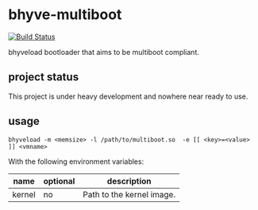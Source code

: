 # bhyve-multiboot

[![Build Status](https://travis-ci.org/fubarnetes/bhyve-multiboot.svg?branch=master)](https://travis-ci.org/fubarnetes/bhyve-multiboot)

bhyveload bootloader that aims to be multiboot compliant.

## project status
This project is under heavy development and nowhere near ready to use.

## usage

```
bhyveload -m <memsize> -l /path/to/multiboot.so  -e [[ <key>=<value> ]] <vmname>
```

With the following environment variables:

| name   | optional | description               |
|--------|----------|---------------------------|
| kernel | no       | Path to the kernel image. |